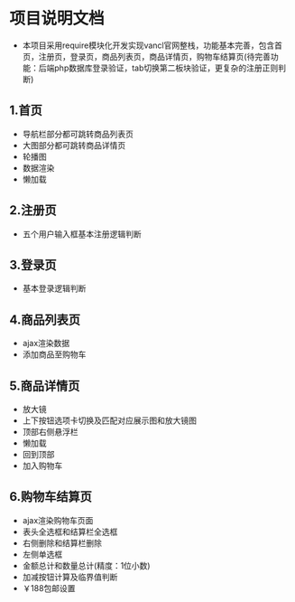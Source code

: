 # 项目说明文档

- 本项目采用require模块化开发实现vancl官网整栈，功能基本完善，包含首页，注册页，登录页，商品列表页，商品详情页，购物车结算页(待完善功能：后端php数据库登录验证，tab切换第二板块验证，更复杂的注册正则判断)

## 1.首页

- 导航栏部分都可跳转商品列表页
- 大图部分都可跳转商品详情页
- 轮播图
- 数据渲染
- 懒加载

## 2.注册页

- 五个用户输入框基本注册逻辑判断

## 3.登录页

- 基本登录逻辑判断

## 4.商品列表页

- ajax渲染数据
- 添加商品至购物车

## 5.商品详情页

- 放大镜
- 上下按钮选项卡切换及匹配对应展示图和放大镜图
- 顶部右侧悬浮栏
- 懒加载
- 回到顶部
- 加入购物车

## 6.购物车结算页

- ajax渲染购物车页面
- 表头全选框和结算栏全选框
- 右侧删除和结算栏删除
- 左侧单选框
- 金额总计和数量总计(精度：1位小数)
- 加减按钮计算及临界值判断
- ￥188包邮设置
